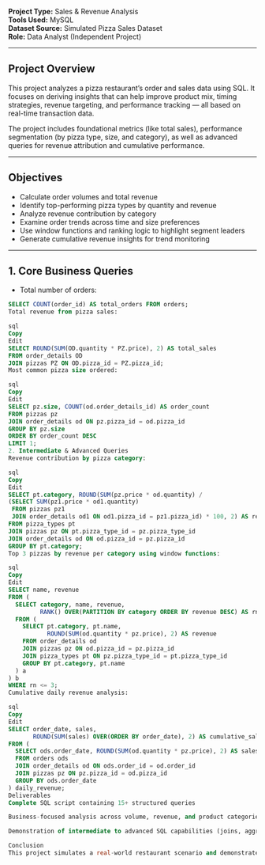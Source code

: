 **Project Type:** Sales & Revenue Analysis  
**Tools Used:** MySQL  
**Dataset Source:** Simulated Pizza Sales Dataset  
**Role:** Data Analyst (Independent Project)

---

## Project Overview  
This project analyzes a pizza restaurant’s order and sales data using SQL. It focuses on deriving insights that can help improve product mix, timing strategies, revenue targeting, and performance tracking — all based on real-time transaction data.

The project includes foundational metrics (like total sales), performance segmentation (by pizza type, size, and category), as well as advanced queries for revenue attribution and cumulative performance.

---

## Objectives  
- Calculate order volumes and total revenue  
- Identify top-performing pizza types by quantity and revenue  
- Analyze revenue contribution by category  
- Examine order trends across time and size preferences  
- Use window functions and ranking logic to highlight segment leaders  
- Generate cumulative revenue insights for trend monitoring

---

## 1. Core Business Queries  
- Total number of orders:
```sql
SELECT COUNT(order_id) AS total_orders FROM orders;
Total revenue from pizza sales:

sql
Copy
Edit
SELECT ROUND(SUM(OD.quantity * PZ.price), 2) AS total_sales
FROM order_details OD
JOIN pizzas PZ ON OD.pizza_id = PZ.pizza_id;
Most common pizza size ordered:

sql
Copy
Edit
SELECT pz.size, COUNT(od.order_details_id) AS order_count
FROM pizzas pz
JOIN order_details od ON pz.pizza_id = od.pizza_id
GROUP BY pz.size
ORDER BY order_count DESC
LIMIT 1;
2. Intermediate & Advanced Queries
Revenue contribution by pizza category:

sql
Copy
Edit
SELECT pt.category, ROUND(SUM(pz.price * od.quantity) /
(SELECT SUM(pz1.price * od1.quantity)
 FROM pizzas pz1
 JOIN order_details od1 ON od1.pizza_id = pz1.pizza_id) * 100, 2) AS revenue
FROM pizza_types pt
JOIN pizzas pz ON pt.pizza_type_id = pz.pizza_type_id
JOIN order_details od ON od.pizza_id = pz.pizza_id
GROUP BY pt.category;
Top 3 pizzas by revenue per category using window functions:

sql
Copy
Edit
SELECT name, revenue
FROM (
  SELECT category, name, revenue,
         RANK() OVER(PARTITION BY category ORDER BY revenue DESC) AS rn
  FROM (
    SELECT pt.category, pt.name,
           ROUND(SUM(od.quantity * pz.price), 2) AS revenue
    FROM order_details od
    JOIN pizzas pz ON od.pizza_id = pz.pizza_id
    JOIN pizza_types pt ON pz.pizza_type_id = pt.pizza_type_id
    GROUP BY pt.category, pt.name
  ) a
) b
WHERE rn <= 3;
Cumulative daily revenue analysis:

sql
Copy
Edit
SELECT order_date, sales,
       ROUND(SUM(sales) OVER(ORDER BY order_date), 2) AS cumulative_sales
FROM (
  SELECT ods.order_date, ROUND(SUM(od.quantity * pz.price), 2) AS sales
  FROM orders ods
  JOIN order_details od ON ods.order_id = od.order_id
  JOIN pizzas pz ON pz.pizza_id = od.pizza_id
  GROUP BY ods.order_date
) daily_revenue;
Deliverables
Complete SQL script containing 15+ structured queries

Business-focused analysis across volume, revenue, and product categories

Demonstration of intermediate to advanced SQL capabilities (joins, aggregates, window functions)

Conclusion
This project simulates a real-world restaurant scenario and demonstrates the ability to extract revenue-critical insights using SQL alone. It showcases practical data skills relevant for roles in BI, product analytics, and operations analysis within F&B, retail, or e-commerce contexts.
